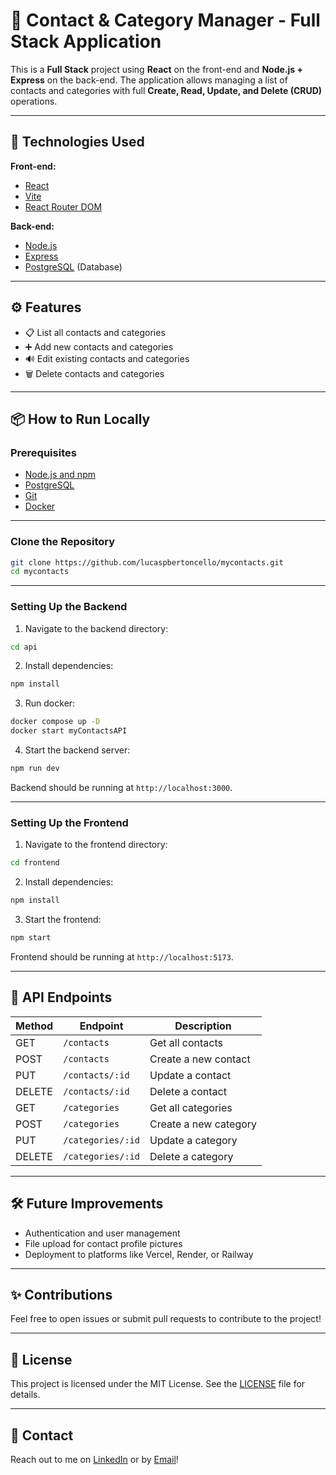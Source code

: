 # 📇 Contact & Category Manager - Full Stack Application

This is a **Full Stack** project using **React** on the front-end and **Node.js + Express** on the back-end. The application allows managing a list of contacts and categories with full **Create, Read, Update, and Delete (CRUD)** operations.

---

## 🚀 Technologies Used

**Front-end:**
- [React](https://reactjs.org/)
- [Vite](https://vite.dev)
- [React Router DOM](https://reactrouter.com/)

**Back-end:**
- [Node.js](https://nodejs.org/)
- [Express](https://expressjs.com/)
- [PostgreSQL](https://www.postgresql.org/) (Database)

---

## ⚙️ Features

- 📋 List all contacts and categories
- ➕ Add new contacts and categories
- 🔊 Edit existing contacts and categories
- 🗑️ Delete contacts and categories

---

## 📦 How to Run Locally

### Prerequisites

- [Node.js and npm](https://nodejs.org/)
- [PostgreSQL](https://www.postgresql.org/)
- [Git](https://git-scm.com/)
- [Docker](https://www.docker.com)

---

### Clone the Repository

```bash
git clone https://github.com/lucaspbertoncello/mycontacts.git
cd mycontacts
```

---

### Setting Up the Backend

1. Navigate to the backend directory:

```bash
cd api
```

2. Install dependencies:

```bash
npm install
```

3. Run docker:

```bash
docker compose up -D
docker start myContactsAPI
```

4. Start the backend server:

```bash
npm run dev
```

Backend should be running at `http://localhost:3000`.

---

### Setting Up the Frontend

1. Navigate to the frontend directory:

```bash
cd frontend
```

2. Install dependencies:

```bash
npm install
```

3. Start the frontend:

```bash
npm start
```

Frontend should be running at `http://localhost:5173`.

---

## 📄 API Endpoints

| Method | Endpoint               | Description                         |
|--------|-------------------------|-------------------------------------|
| GET    | `/contacts`              | Get all contacts                   |
| POST   | `/contacts`              | Create a new contact               |
| PUT    | `/contacts/:id`          | Update a contact                   |
| DELETE | `/contacts/:id`          | Delete a contact                   |
| GET    | `/categories`            | Get all categories                 |
| POST   | `/categories`            | Create a new category              |
| PUT    | `/categories/:id`        | Update a category                  |
| DELETE | `/categories/:id`        | Delete a category                  |

---

## 🛠️ Future Improvements

- Authentication and user management
- File upload for contact profile pictures
- Deployment to platforms like Vercel, Render, or Railway

---

## ✨ Contributions

Feel free to open issues or submit pull requests to contribute to the project!

---

## 📜 License

This project is licensed under the MIT License. See the [LICENSE](LICENSE) file for details.

---

## 🤝 Contact

Reach out to me on [LinkedIn](https://www.linkedin.com/in/lucas-bertoncello-05786a237/) or by [Email](mailto:lucasbertoncello1@gmail.com)!

